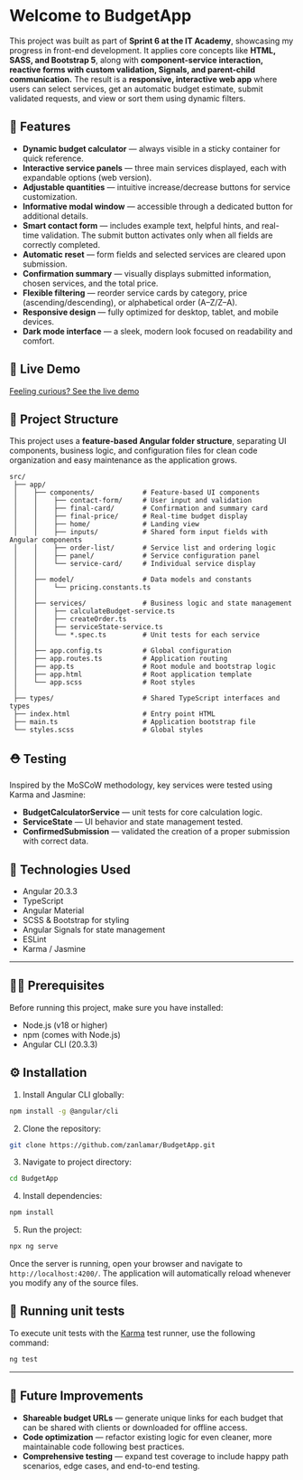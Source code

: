 # Welcome to BudgetApp

This project was built as part of **Sprint 6 at the IT Academy**, showcasing my progress in front-end development. It applies core concepts like **HTML, SASS, and Bootstrap 5**, along with **component-service interaction, reactive forms with custom validation, Signals, and parent-child communication.** The result is a **responsive, interactive web app** where users can select services, get an automatic budget estimate, submit validated requests, and view or sort them using dynamic filters.


## 🍏 Features

- **Dynamic budget calculator** — always visible in a sticky container for quick reference.
- **Interactive service panels** — three main services displayed, each with expandable options (web version).
- **Adjustable quantities** — intuitive increase/decrease buttons for service customization.
- **Informative modal window** — accessible through a dedicated button for additional details.
- **Smart contact form** — includes example text, helpful hints, and real-time validation. The submit button activates only when all fields are correctly completed.
- **Automatic reset** — form fields and selected services are cleared upon submission.
- **Confirmation summary** — visually displays submitted information, chosen services, and the total price.
- **Flexible filtering** — reorder service cards by category, price (ascending/descending), or alphabetical order (A–Z/Z–A).
- **Responsive design** — fully optimized for desktop, tablet, and mobile devices.
- **Dark mode interface** — a sleek, modern look focused on readability and comfort.

## 🚀 Live Demo
[Feeling curious? See the live demo](https://budget-app-mu-inky.vercel.app/)


## 📂 Project Structure
This project uses a **feature-based Angular folder structure**, separating UI components, business logic, and configuration files for clean code organization and easy maintenance as the application grows.

```
src/
 ├── app/
 │    ├── components/            # Feature-based UI components
 │    │    ├── contact-form/     # User input and validation
 │    │    ├── final-card/       # Confirmation and summary card
 │    │    ├── final-price/      # Real-time budget display
 │    │    ├── home/             # Landing view
 │    │    ├── inputs/           # Shared form input fields with Angular components
 │    │    ├── order-list/       # Service list and ordering logic
 │    │    ├── panel/            # Service configuration panel
 │    │    └── service-card/     # Individual service display
 │    │
 │    ├── model/                 # Data models and constants
 │    │    └── pricing.constants.ts
 │    │
 │    ├── services/              # Business logic and state management
 │    │    ├── calculateBudget-service.ts
 │    │    ├── createOrder.ts
 │    │    ├── serviceState-service.ts
 │    │    └── *.spec.ts         # Unit tests for each service
 │    │
 │    ├── app.config.ts          # Global configuration
 │    ├── app.routes.ts          # Application routing
 │    ├── app.ts                 # Root module and bootstrap logic
 │    ├── app.html               # Root application template
 │    └── app.scss               # Root styles
 │
 ├── types/                      # Shared TypeScript interfaces and types
 ├── index.html                  # Entry point HTML
 ├── main.ts                     # Application bootstrap file
 └── styles.scss                 # Global styles
```


## ⛑️ Testing
Inspired by the MoSCoW methodology, key services were tested using Karma and Jasmine:
- **BudgetCalculatorService** — unit tests for core calculation logic.
- **ServiceState** — UI behavior and state management tested.
- **ConfirmedSubmission** — validated the creation of a proper submission with correct data.


## 👾 Technologies Used

- Angular 20.3.3
- TypeScript
- Angular Material
- SCSS & Bootstrap for styling
- Angular Signals for state management
- ESLint
- Karma / Jasmine


---


## 👩‍💻 Prerequisites

Before running this project, make sure you have installed:
- Node.js (v18 or higher)
- npm (comes with Node.js)
- Angular CLI (20.3.3)

## ⚙️ Installation

1. Install Angular CLI globally:
```bash
npm install -g @angular/cli
```

2. Clone the repository:

```bash
git clone https://github.com/zanlamar/BudgetApp.git
```

3. Navigate to project directory:
```bash
cd BudgetApp
```

4. Install dependencies:
```bash
npm install
```

5. Run the project: 
```bash
npx ng serve
```

Once the server is running, open your browser and navigate to `http://localhost:4200/`. The application will automatically reload whenever you modify any of the source files.


## 👟 Running unit tests

To execute unit tests with the [Karma](https://karma-runner.github.io) test runner, use the following command:

```bash
ng test
```


---


## 🔮 Future Improvements
- **Shareable budget URLs** — generate unique links for each budget that can be shared with clients or downloaded for offline access.
- **Code optimization** — refactor existing logic for even cleaner, more maintainable code following best practices.
- **Comprehensive testing** — expand test coverage to include happy path scenarios, edge cases, and end-to-end testing.






